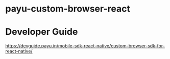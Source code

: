 
# payu-custom-browser-react

# Developer Guide

https://devguide.payu.in/mobile-sdk-react-native/custom-browser-sdk-for-react-native/

 


